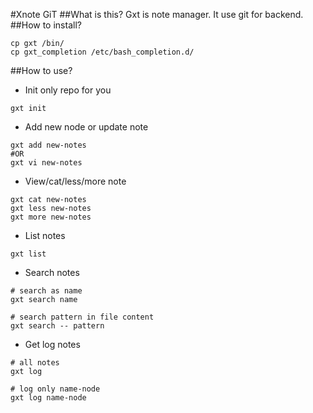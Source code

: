 
#Xnote GiT
##What is this?
Gxt is note manager. It use git for backend.
##How to install?
```
cp gxt /bin/
cp gxt_completion /etc/bash_completion.d/
```
##How to use?
- Init only repo for you
```
gxt init
```
- Add new node or update note
```
gxt add new-notes
#OR
gxt vi new-notes
```
- View/cat/less/more note
```
gxt cat new-notes
gxt less new-notes
gxt more new-notes
```
- List notes
```
gxt list
```
- Search notes
```
# search as name
gxt search name
```
```
# search pattern in file content
gxt search -- pattern
```
- Get log notes
```
# all notes
gxt log
```
```
# log only name-node
gxt log name-node
```
